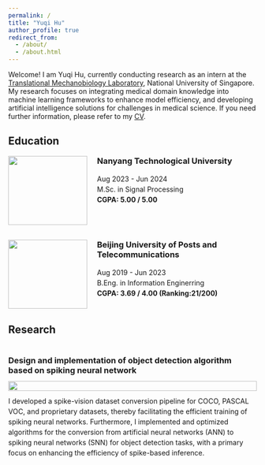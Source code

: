 ```yaml
---
permalink: /
title: "Yuqi Hu"
author_profile: true
redirect_from: 
  - /about/
  - /about.html
---
```


Welcome! I am Yuqi Hu, currently conducting research as an intern at the [Translational Mechanobiology Laboratory](https://hanrylab.med.nus.edu.sg/), National University of Singapore. My research focuses on integrating medical domain knowledge into machine learning frameworks to enhance model efficiency, and developing artificial intelligence solutions for challenges in medical science. If you need further information, please refer to my <a href="{{ site.baseurl }}/assets/new_cv.pdf" download="Yuqi_Hu_CV.pdf">CV</a>.

Education
-----
<div style="display: flex; align-items: flex-start; margin-bottom: 30px;">
    <img style="width: 160px; height: 140px; margin-right: 20px; object-fit: contain;" src="{{ site.baseurl }}/images/NTU_logo.png">
    <div>
        <h3 style="margin-top: 0;">Nanyang Technological University</h3>
        <p style="line-height: 1.5; font-size: 14px; margin: 0;">
            Aug 2023 - Jun 2024<br>
            M.Sc. in Signal Processing<br>
            <strong>CGPA: 5.00 / 5.00</strong>
        </p>
    </div>
</div>

<div style="display: flex; align-items: flex-start; margin-bottom: 30px;">
    <img style="width: 160px; height: 140px; margin-right: 20px; object-fit: contain;" src="{{ site.baseurl }}/images/bupt_logo.png">
    <div>
        <h3 style="margin-top: 0;">Beijing University of Posts and Telecommunications</h3>
        <p style="line-height: 1.5; font-size: 14px; margin: 0;">
            Aug 2019 - Jun 2023<br>
            B.Eng. in Information Enginerring<br>
            <strong>CGPA: 3.69 / 4.00 (Ranking:21/200)</strong>
        </p>
    </div>
</div>

Research
-----
<div style="display: flex; flex-direction: column; align-items: center; margin-bottom: 5px;">
    <h3 style="margin-bottom: 2px;">Design and implementation of object detection algorithm based on spiking neural network</h3>
    <div style="display: flex; flex-direction: column; align-items: center; width: 100%; margin-top: 10px;">
        <!-- 图片宽度设置为100%，保持比例 -->
        <img style="width: 100%; height: auto; object-fit: contain;" src="{{ site.baseurl }}/images/spike_detection.png">
        <p style="line-height: 1.5; font-size: 14px; margin: 10px 0; text-align: left;">
            I developed a spike-vision dataset conversion pipeline for COCO, PASCAL VOC, and proprietary datasets, thereby facilitating the efficient training of spiking neural networks. Furthermore, I implemented and optimized algorithms for the conversion from artificial neural networks (ANN) to spiking neural networks (SNN) for object detection tasks, with a primary focus on enhancing the efficiency of spike-based inference.
        </p>
    </div>
</div>



